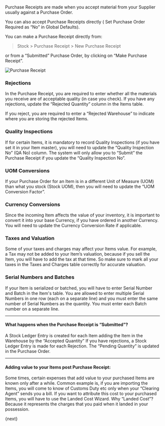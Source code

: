 Purchase Receipts are made when you accept material from your Supplier usually
against a Purchase Order.

You can also accept Purchase Receipts directly ( Set Purchase Order
Required as “No” in Global Defaults).

You can make a Purchase Receipt directly from:

> Stock > Purchase Receipt > New Purchase Receipt

or from a “Submitted” Purchase Order, by clicking on “Make Purchase Receipt”.

<img class="screenshot" alt="Purchase Receipt" src="{{docs_base_url}}/assets/img/stock/purchase-receipt.png">

### Rejections

In the Purchase Receipt, you are required to enter whether all the materials
you receive are of acceptable quality (in case you check). If you have any
rejections, update the “Rejected Quantity” column in the Items table.

If you reject, you are required to enter a “Rejected Warehouse” to indicate
where you are storing the rejected Items.

### Quality Inspections

If for certain Items, it is mandatory to record Quality Inspections (if you
have set it in your Item master), you will need to update the “Quality
Inspection No” (QA No) column. The system will only allow you to “Submit” the
Purchase Receipt if you update the “Quality Inspection No”.

### UOM Conversions

If your Purchase Order for an Item is in a different Unit of Measure (UOM)
than what you stock (Stock UOM), then you will need to update the “UOM
Conversion Factor”. 

### Currency Conversions

Since the incoming Item affects the value of your inventory, it is important
to convert it into your base Currency, if you have ordered in another
Currency. You will need to update the Currency Conversion Rate if applicable.

### Taxes and Valuation

Some of your taxes and charges may affect your Items value. For example, a Tax
may not be added to your Item’s valuation, because if you sell the Item, you
will have to add the tax at that time. So make sure to mark all your taxes in
the Taxes and Charges table correctly for accurate valuation.

### Serial Numbers and Batches

If your Item is serialized or batched, you will have to enter Serial Number
and Batch in the Item's table. You are allowed to enter multiple Serial Numbers
in one row (each on a separate line) and you must enter the same number of
Serial Numbers as the quantity. You must enter each Batch number on a separate
line.

* * *

#### What happens when the Purchase Receipt is “Submitted”?

A Stock Ledger Entry is created for each Item adding the Item in the Warehouse
by the “Accepted Quantity” If you have rejections, a Stock Ledger Entry is
made for each Rejection. The “Pending Quantity” is updated in the Purchase
Order.

* * *

#### Adding value to your Items post Purchase Receipt:

Some times, certain expenses that add value to your purchased Items are known
only after a while. Common example is, if you are importing the Items, you
will come to know of Customs Duty etc only when your “Clearing Agent” sends
you a bill. If you want to attribute this cost to your purchased Items, you
will have to use the Landed Cost Wizard. Why “Landed Cost”? Because it
represents the charges that you paid when it landed in your possession.

{next}
